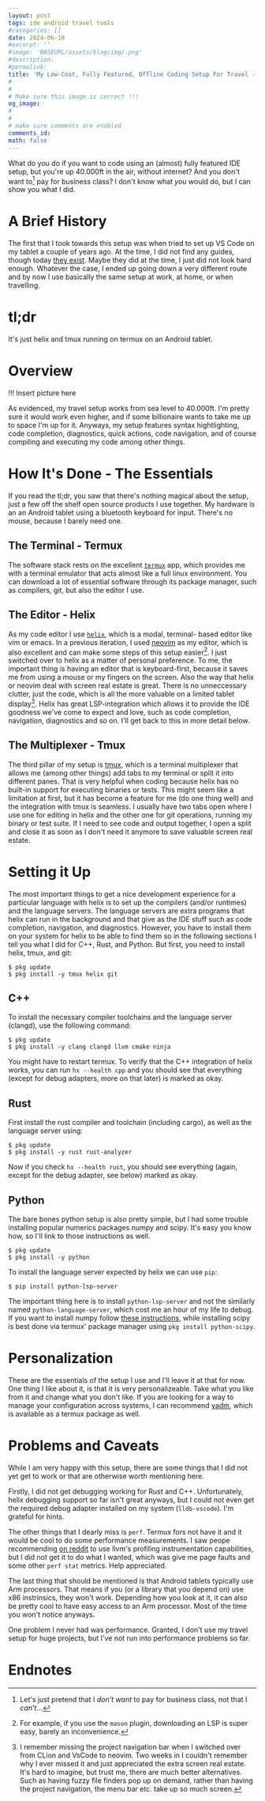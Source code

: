 ```yaml
---
layout: post
tags: ide android travel tools
#categories: []
date: 2024-06-10
#excerpt: ''
#image: 'BASEURL/assets/blog/img/.png'
#description:
#permalink:
title: 'My Low-Cost, Fully Featured, Offline Coding Setup For Travel - Zero to 40.000ft'
#
#
# Make sure this image is correct !!!
og_image: 
#
#
# make sure comments are enabled
comments_id: 
math: false
---
```


What do you do if you want to code using an (almost) fully featured IDE setup, but
you're up 40.000ft in the air, without internet? And you don't want to[^dont-want-to] pay for
business class? I don't know what _you_ would do, but I can show you what I did.

# A Brief History

The first that I took towards this setup was when tried to set up VS Code on my 
tablet a couple of years ago. At the time, I did not find any guides, though today
[they exist](https://www.codewithharry.com/blogpost/install-vs-code-in-android/). Maybe
they did at the time, I just did not look hard enough. Whatever the case, I ended up going
down a very different route and by now I use basically the same setup at work,
at home, or when travelling. 

# tl;dr

It's just helix and tmux running on termux on an Android tablet.

# Overview

!!! Insert picture here

As evidenced, my travel setup works from sea level to 40.000ft. I'm pretty sure
it would work even higher, and if some billionaire wants to take me up to space
I'm up for it. Anyways, my setup features syntax hightlighting, code completion,
diagnostics, quick actions, code navigation, and of course compiling and executing my code
among other things.

# How It's Done - The Essentials

If you read the tl;dr, you saw that there's nothing magical about the setup, just
a few off the shelf open source products I use together. My hardware is an an
Android tablet using a bluetooth keyboard for input. There's no mouse, because I
barely need one.

## The Terminal - Termux

The software stack rests on the excellent [`termux`](https://termux.dev/en/)
app, which provides me with a terminal emulator that acts almost like a full linux environment.
You can download a lot of essential software through its package manager, such
as compilers, git, but also the editor I use.

## The Editor - Helix

As my code editor I use [`helix`](https://helix-editor.com/), which is a modal, terminal-
based editor like vim or emacs. In a previous iteration, I used [neovim](https://neovim.io/)
as my editor, which is also excellent and can make some steps of this setup easier[^lsps-neovim].
I just switched over to helix as a matter of personal preference. To me, the important
thing is having an editor that is keyboard-first, because it saves me from using a mouse
or my fingers on the screen. Also the way that helix or neovim deal with screen
real estate is great. There is no unneccessary clutter, just the code, which is all
the more valuable on a limited tablet display[^sidebar]. Helix has great LSP-integration which
allows it to provide the IDE goodness we've come to expect and love, such as code completion,
navigation, diagnostics and so on. I'll get back to this in more detail below.

## The Multiplexer - Tmux

The third pillar of my setup is [tmux](https://github.com/tmux/tmux/wiki), which
is a terminal multiplexer that allows me (among other things) add tabs to my terminal
or split it into different panes. That is very helpful when coding because helix
has no built-in support for executing binaries or tests. This might seem like a
limitation at first, but it has become a feature for me (do one thing well) and
the integration with tmux is seamless. I usually have two tabs open where
I use one for editing in helix and the other one for git operations, running my
binary or test suite. If I need to see code and output together, I open a split and close
it as soon as I don't need it anymore to save valuable screen real estate.

# Setting it Up

The most important things to get a nice development experience for a particular
language with helix is to set up the compilers (and/or runtimes) and the language
servers. The language servers are extra programs that helix can run in the background
and that give as the IDE stuff such as code completion, navigation, and diagnostics.
However, you have to install them on your system for helix to be able to find them
so in the following sections I tell you what I did for C++, Rust, and Python.
But first, you need to install helix, tmux, and git:

```shell
$ pkg update
$ pkg install -y tmux helix git
```

## C++

To install the necessary compiler toolchains and the language server (clangd),
use the following command:

```shell
$ pkg update
$ pkg install -y clang clangd llvm cmake ninja
```

You might have to restart termux. To verify that the C++ integration of helix
works, you can run `hx --health cpp` and you should see that everything (except
for debug adapters, more on that later) is marked as okay.

## Rust 

First install the rust compiler and toolchain (including cargo), as well as the
language server using: 

```shell
$ pkg update
$ pkg install -y rust rust-analyzer
```

Now if you check `hx --health rust`, you should see everything (again, except for
the debug adapter, see below) marked as okay.

## Python

The bare bones python setup is also pretty simple, but I had some trouble installing
popular numerics packages numpy and scipy. It's easy you know how, so I'll link
to those instructions as well.

```shell
$ pkg update
$ pkg install -y python
```

To install the language server expected by helix we can use `pip`:

```shell
$ pip install python-lsp-server
```

The important thing here is to install `python-lsp-server` and not the similarly
named `python-language-server`, which cost me an hour of my life to debug. If you
want to install numpy follow [these instructions](https://github.com/termux/termux-packages/discussions/19126),
while installing scipy is best done via termux' package manager using
`pkg install python-scipy`.

# Personalization

These are the essentials of the setup I use and I'll leave it at that for now. One thing
I like about it, is that it is very personalizeable. Take what you like from it and
change what you don't like. If you are looking for a way to manage your configuration
across systems, I can recommend [yadm](https://yadm.io/), which is available as
a termux package as well.

# Problems and Caveats

While I am very happy with this setup, there are some things that I did not yet
get to work or that are otherwise worth mentioning here.

Firstly, I did not get debugging working for Rust and C++. Unfortunately,
helix debugging support so far isn't great anyways, but I could not even get the required
debug adapter installed on my system (`lldb-vscode`). I'm grateful for hints.

The other things that I dearly miss is `perf`. Termux fors not have it and it
would be cool to do some performance measurements. I saw peope recommending
[on reddit](https://www.reddit.com/r/termux/comments/1c333l3/has_someone_gotten_perf_working/)
to use llvm's profiling instrumentation capabilities, but I did not get it to do
what I wanted, which was give me page faults and some other `perf stat` metrics.
Help appreciated.

The last thing that should be mentioned is that Android tablets typically use
Arm processors. That means if you (or a library that you depend on) use x86 instrinsics,
they won't work. Depending how you look at it, it can also be pretty cool
to have easy access to an Arm processor. Most of the time you won't notice anyways.

One problem I never had was performance. Granted, I don't use my travel setup
for huge projects, but I've not run into performance problems so far.

# Endnotes

[^dont-want-to]: Let's just pretend that I _don't want_ to pay for business class, not that I _can't_...
[^lsps-neovim]: For example, if you use the `mason` plugin, downloading an LSP is super easy, barely an inconvenience.
[^sidebar]: I remember missing the project navigation bar when I switched over from CLion and VsCode to neovim. Two weeks in I couldn't remember why I ever missed it and just appreciated the extra screen real estate. It's hard to imagine, but trust me, there are much better alternatives. Such as having fuzzy file finders pop up on demand, rather than having the project navigation, the menu bar etc. take up so much screen.
